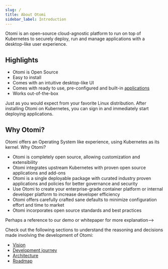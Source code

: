 ```yaml
---
slug: /
title: About Otomi
sidebar_label: Introduction
---
```


Otomi is an open-source cloud-agnostic platform to run on top of Kubernetes to securely deploy, run and manage applications with a desktop-like user experience.

## Highlights

- Otomi is Open Source
- Easy to install
- Comes with an intuitive desktop-like UI
- Comes with ready to use, pre-configured and built-in [applications](/#appsuite)
- Works out-of-the-box

Just as you would expect from your favorite Linux distribution. After installing Otomi on Kubernetes, you can sign in and immediately start deploying applications.

## Why Otomi?

<!--Just like you would expect from your favorite Linux distribution. After installing Otomi on Kubernetes, you can log in and immediately start deploying and use all the built-in applications.
Take inspiration from https://rancher.com/why-rancher/rancher-strengthens-kubernetes/
-->

Otomi offers an Operating System like experience, using Kubernetes as its kernel. Why Otomi?

- Otomi is completely open source, allowing customization and extensibility
- Otomi integrates upstream Kubernetes with proven open source applications and add-ons
- Otomi is a single deployable package with curated industry proven applications and policies for better governance and security
- Use Otomi to create your enterprise-grade container platform or internal developer platform to increase developer efficiency
- Otomi offers carefully crafted sane defaults to minimize configuration effort and time to market
- Otomi incorporates open source standards and best practices

<!-->Perhaps a reference to our demo or whitepaper for more explanation-->
<!-- This documentation is intended to provide technical, operational and background information for Otomi. -->

Check out the following sections to understand the reasoning and decisions made involving the development of Otomi:

- [Vision](/about/vision)
- [Development journey](/about/journey)
- [Architecture](/about/architecture)
- [Roadmap](/about/roadmap)

<!---
For developer information please visit the repositories involved:

 [otomi-core](https://github.com/redkubes/otomi-core/): The monorepo containing all the apps and configuration
- [otomi-tasks](https://github.com/redkubes/otomi-tasks/): The tasks used by core to massage apps to adhere to the configuration
- [otomi-clients](https://github.com/redkubes/otomi-clients/): The openapi generator for the clients used by the tasks-->
